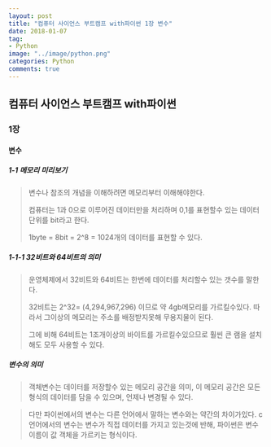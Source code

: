 ```yaml
---
layout: post
title: "컴퓨터 사이언스 부트캠프 with파이썬 1장 변수"
date: 2018-01-07
tag:
- Python
image: "../image/python.png"
categories: Python
comments: true
---
```


## 컴퓨터 사이언스 부트캠프 with파이썬

### 1장

#### 변수

##### 	1-1 메모리 미리보기

> 변수나 참조의 개념을 이해하려면 메모리부터 이해해야한다.
>
> 컴퓨터는 1과 0으로 이루어진 데이터만을 처리하며 0,1를 표현할수 있는 데이터 단위를 bit라고 한다.
>
> 1byte = 8bit = 2^8 = 1024개의 데이터를 표현할 수 있다.

##### 1-1-1 32비트와 64비트의 의미

> 운영체제에서 32비트와 64비트는 한번에 데이터를 처리할수 있는 갯수를 말한다.
>
> 32비트는 2^32= (4,294,967,296) 이므로 약 4gb메모리를 가르킬수있다. 따라서 그이상의 메모리는 주소를 배정받지못해 무용지물이 된다.
>
> 그에 비해 64비트는 1조개이상의 바이트를 가르킬수있으므로 훨씬 큰 램을 설치해도 모두 사용할 수 있다.

##### 변수의 의미
> 객체변수는 데이터를 저장할수 있는 메모리 공간을 의미, 이 메모리 공간은 모든 형식의 데이터를 담을 수 있으며, 언제나 변경될 수 있다.

> 다만 파이썬에서의 변수는 다른 언어에서 말하는 변수와는 약간의 차이가있다. c언어에서의 변수는 변수가 직접 데이터를 가지고 있는것에 반해, 파이썬은 변수이름이 값 객체을 가르키는 형식이다.